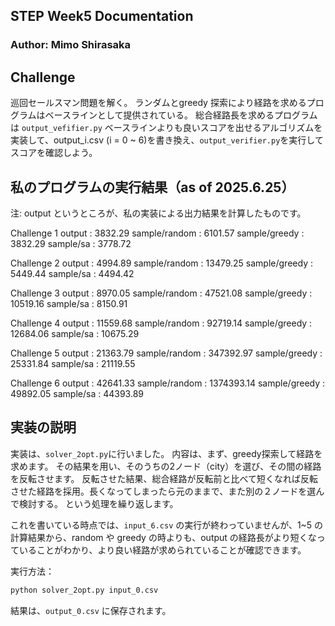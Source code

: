 ## STEP Week5 Documentation
### Author: Mimo Shirasaka

## Challenge
巡回セールスマン問題を解く。
ランダムとgreedy 探索により経路を求めるプログラムはベースラインとして提供されている。
総合経路長を求めるプログラムは `output_vefifier.py`
ベースラインよりも良いスコアを出せるアルゴリズムを実装して、output_i.csv (i = 0 ~ 6)を書き換え、`output_verifier.py`を実行してスコアを確認しよう。

## 私のプログラムの実行結果（as of 2025.6.25）
注: output というところが、私の実装による出力結果を計算したものです。

Challenge 1
output          :    3832.29
sample/random   :    6101.57
sample/greedy   :    3832.29
sample/sa       :    3778.72

Challenge 2
output          :    4994.89
sample/random   :   13479.25
sample/greedy   :    5449.44
sample/sa       :    4494.42

Challenge 3
output          :    8970.05
sample/random   :   47521.08
sample/greedy   :   10519.16
sample/sa       :    8150.91

Challenge 4
output          :   11559.68
sample/random   :   92719.14
sample/greedy   :   12684.06
sample/sa       :   10675.29

Challenge 5
output          :   21363.79
sample/random   :  347392.97
sample/greedy   :   25331.84
sample/sa       :   21119.55

Challenge 6
output          :   42641.33
sample/random   : 1374393.14
sample/greedy   :   49892.05
sample/sa       :   44393.89


## 実装の説明
実装は、`solver_2opt.py`に行いました。
内容は、まず、greedy探索して経路を求めます。
その結果を用い、そのうちの2ノード（city）を選び、その間の経路を反転させます。
反転させた結果、総合経路が反転前と比べて短くなれば反転させた経路を採用。長くなってしまったら元のままで、また別の２ノードを選んで検討する。
という処理を繰り返します。

これを書いている時点では、`input_6.csv` の実行が終わっていませんが、1~5 の計算結果から、random や greedy の時よりも、output の経路長がより短くなっていることがわかり、より良い経路が求められていることが確認できます。

実行方法：
```bash
python solver_2opt.py input_0.csv
```

結果は、`output_0.csv` に保存されます。

